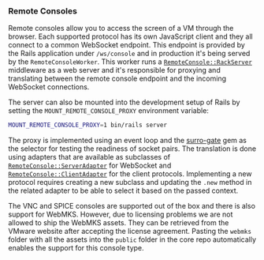 ### Remote Consoles

Remote consoles allow you to access the screen of a VM through the browser. Each supported protocol has its own JavaScript client and they all connect to a common WebSocket endpoint. This endpoint is provided by the Rails application under `/ws/console` and in production it's being served by the `RemoteConsoleWorker`. This worker runs a [`RemoteConsole::RackServer`](https://github.com/ManageIQ/manageiq/blob/master/lib/remote_console/rack_server.rb) middleware as a web server and it's responsible for proxying and translating between the remote console endpoint and the incoming WebSocket connections.

The server can also be mounted into the development setup of Rails by setting the `MOUNT_REMOTE_CONSOLE_PROXY` environment variable:
```sh
MOUNT_REMOTE_CONSOLE_PROXY=1 bin/rails server
```

The proxy is implemented using an event loop and the [surro-gate](https://github.com/skateman/surro-gate) gem as the selector for testing the readiness of socket pairs. The translation is done using adapters that are available as subclasses of [`RemoteConsole::ServerAdapter`](https://github.com/ManageIQ/manageiq/blob/master/lib/remote_console/server_adapter.rb) for WebSocket and [`RemoteConsole::ClientAdapter`](https://github.com/ManageIQ/manageiq/blob/master/lib/remote_console/client_adapter.rb) for the client protocols. Implementing a new protocol requires creating a new subclass and updating the `.new` method in the related adapter to be able to select it based on the passed context.

The VNC and SPICE consoles are supported out of the box and there is also support for WebMKS. However, due to licensing problems we are not allowed to ship the WebMKS assets. They can be retrieved from the VMware website after accepting the license agreement. Pasting the `webmks` folder with all the assets into the `public` folder in the core repo automatically enables the support for this console type.
